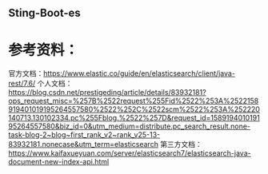 ## Sting-Boot-es
# 参考资料：
  官方文档：https://www.elastic.co/guide/en/elasticsearch/client/java-rest/7.6/
  个人文档：https://blog.csdn.net/prestigeding/article/details/83932181?ops_request_misc=%257B%2522request%255Fid%2522%253A%2522158919401019195264557580%2522%252C%2522scm%2522%253A%252220140713.130102334.pc%255Fblog.%2522%257D&request_id=158919401019195264557580&biz_id=0&utm_medium=distribute.pc_search_result.none-task-blog-2~blog~first_rank_v2~rank_v25-13-83932181.nonecase&utm_term=elasticsearch
  第三方文档：https://www.kaifaxueyuan.com/server/elasticsearch7/elasticsearch-java-document-new-index-api.html

